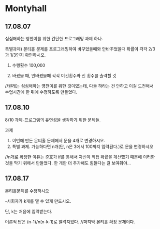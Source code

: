 # Montyhall
## 17.08.07

심심해하는 영천이를 위한 간단한 프로그래밍 과제 하나.

특별과제) 몬티홀 문제를 프로그래밍하여 바꾸었을때와 안바꾸었을때 확률이 각각 2/3과 1/3인지 확인하시오.

1) 수행횟수 100,000

2) 바꿨을 때, 안바꿨을때 각각 이긴횟수와 진 횟수를 출력할 것

//원래는 심심해하는 영천이를 위한 것이였는데, 다들 하라는 건 안하고 이걸 도전해서 수업시간에 한 뒤에 수정하도록 만들었다.

## 17.08.10
8/10 과제-프로그램의 유연성을 생각하기 위한 문제들.

과제
1) 이번에 만든 몬티홀 문제에서 문을 4개로 변경하시오.
2) 특별 과제. 가능하다면 n개(단, n은 3에서 100까지 입력된다.)로 문을 변경하시오

//n개로 확장한 이유는 준호가 if를 통해서 자신이 직접 확률을 계산했기 때문에 이러한 것을 막기 위해서 만들었다. 한 개만 더 추가해도 힘들다는 걸 보여줘야...

## 17.08.17

몬티홀문제를 수정하시오

-사회자가 k개를 열 수 있게 만드시오.

단, k는 처음에 입력받는다.

이론적 답은 (n-1)/n(n-k-1)로 알려져있다.
//마지막 몬티홀 확장 문제이다.